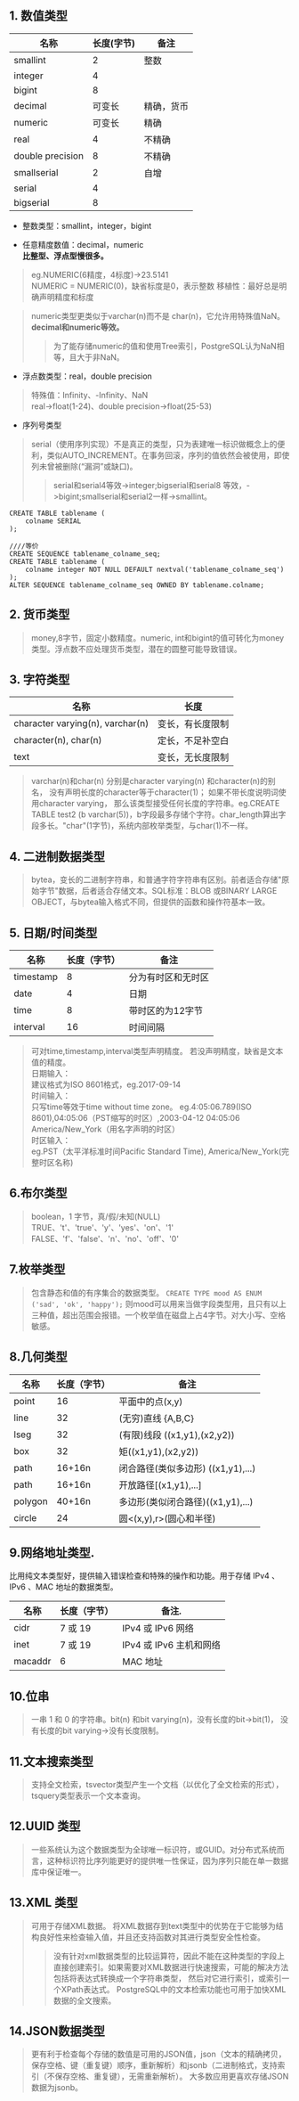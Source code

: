 ## 1. 数值类型
名称 | 长度(字节)|备注
---|---|---
smallint|	2|整数
integer|	4 
bigint|	8 
decimal|可变长|精确，货币
numeric|可变长|精确
real|4 |不精确
double precision|8 |不精确
smallserial|2|自增
serial|4
bigserial|8

- 整数类型：smallint，integer，bigint

- 任意精度数值：decimal，numeric  
**比整型、浮点型慢很多。**
>eg.NUMERIC(6精度，4标度)->23.5141  
NUMERIC = NUMERIC(0)，缺省标度是0，表示整数
移植性：最好总是明确声明精度和标度

>numeric类型更类似于varchar(n)而不是 char(n)，它允许用特殊值NaN。**decimal和numeric等效。**
>>为了能存储numeric的值和使用Tree索引，PostgreSQL认为NaN相等，且大于非NaN。

- 浮点数类型：real，double precision  
>特殊值：Infinity、-Infinity、NaN  
real->float(1-24)、double precision->float(25-53)  

- 序列号类型
>serial（使用序列实现）不是真正的类型，只为表建唯一标识做概念上的便利，类似AUTO_INCREMENT。在事务回滚，序列的值依然会被使用，即使列未曾被删除(“漏洞”或缺口)。
>>serial和serial4等效->integer;bigserial和serial8 等效，->bigint;smallserial和serial2一样->smallint。

```
CREATE TABLE tablename (
    colname SERIAL
);

////等价
CREATE SEQUENCE tablename_colname_seq;
CREATE TABLE tablename (
    colname integer NOT NULL DEFAULT nextval('tablename_colname_seq')
);
ALTER SEQUENCE tablename_colname_seq OWNED BY tablename.colname;
```
## 2. 货币类型
>money,8字节，固定小数精度。numeric, int和bigint的值可转化为money类型。浮点数不应处理货币类型，潜在的圆整可能导致错误。

## 3. 字符类型

名称 | 长度
---|---
character varying(n), varchar(n) |变长，有长度限制 
character(n), char(n) | 定长，不足补空白 
text|变长，无长度限制

>varchar(n)和char(n) 分别是character varying(n) 和character(n)的别名， 没有声明长度的character等于character(1)； 如果不带长度说明词使用character varying， 那么该类型接受任何长度的字符串。eg.CREATE TABLE test2 (b varchar(5))，b字段最多存储个字符。char_length算出字段多长。"char"(1字节)，系统内部枚举类型，与char(1)不一样。

## 4. 二进制数据类型
>bytea，变长的二进制字符串，和普通字符字符串有区别。前者适合存储"原始字节"数据，后者适合存储文本。SQL标准：BLOB 或BINARY LARGE OBJECT，与bytea输入格式不同，但提供的函数和操作符基本一致。
## 5. 日期/时间类型

名称 | 长度（字节）|备注   
---|---|--
timestamp |8 |分为有时区和无时区
date |4 |日期
time |8 |带时区的为12字节
interval |16 |时间间隔
>可对time,timestamp,interval类型声明精度。 若没声明精度，缺省是文本值的精度。  
日期输入：  
建议格式为ISO 8601格式，eg.2017-09-14  
时间输入：  
只写time等效于time without time zone。
eg.4:05:06.789(ISO 8601),04:05:06（PST缩写的时区）,2003-04-12 04:05:06 America/New_York（用名字声明的时区）    
时区输入：  
eg.PST（太平洋标准时间Pacific Standard Time),
America/New_York(完整时区名称)

## 6.布尔类型
>boolean，1 字节，真/假/未知(NULL)
TRUE、't'、'true'、'y'、'yes'、'on'、'1'
FALSE、'f'、'false'、'n'、'no'、'off'、'0'
## 7.枚举类型
>包含静态和值的有序集合的数据类型。
`CREATE TYPE mood AS ENUM ('sad', 'ok', 'happy');`
则mood可以用来当做字段类型用，且只有以上三种值，超出范围会报错。一个枚举值在磁盘上占4字节。对大小写、空格敏感。
## 8.几何类型
名称 | 长度（字节）|备注 
---|---|---
point|16 |平面中的点(x,y)
line|32 |(无穷)直线	{A,B,C}
lseg|32 |(有限)线段	((x1,y1),(x2,y2))
box	|32 |矩((x1,y1),(x2,y2))
path|16+16n |闭合路径(类似多边形)	((x1,y1),...)
path|16+16n |开放路径[(x1,y1),...]
polygon|40+16n |多边形(类似闭合路径)((x1,y1),...)
circle|24|圆<(x,y),r>(圆心和半径)
## 9.网络地址类型. 
比用纯文本类型好，提供输入错误检查和特殊的操作和功能。用于存储 IPv4 、IPv6 、MAC 地址的数据类型。

名称 | 长度（字节）|备注. 
---|---|--- 
cidr|7 或 19 |IPv4 或 IPv6 网络
inet|7 或 19 |IPv4 或 IPv6 主机和网络
macaddr|6 |MAC 地址
## 10.位串
>一串 1 和 0 的字符串。bit(n) 和bit varying(n)，没有长度的bit->bit(1)， 没有长度的bit varying->没有长度限制。
## 11.文本搜索类型
>支持全文检索，tsvector类型产生一个文档（以优化了全文检索的形式）， tsquery类型表示一个文本查询。
## 12.UUID 类型
>一些系统认为这个数据类型为全球唯一标识符，或GUID。对分布式系统而言，这种标识符比序列能更好的提供唯一性保证，因为序列只能在单一数据库中保证唯一。
## 13.XML 类型
>可用于存储XML数据。 将XML数据存到text类型中的优势在于它能够为结构良好性来检查输入值，并且还支持函数对其进行类型安全性检查。
>>没有针对xml数据类型的比较运算符，因此不能在这种类型的字段上直接创建索引。如果需要对XML数据进行快速搜索，可能的解决方法包括将表达式转换成一个字符串类型， 然后对它进行索引，或索引一个XPath表达式。
PostgreSQL中的文本检索功能也可用于加快XML数据的全文搜索。
## 14.JSON数据类型
>更有利于检查每个存储的数值是可用的JSON值，json（文本的精确拷贝，保存空格、键（重复键）顺序，重新解析）和jsonb（二进制格式，支持索引（不保存空格、重复键），无需重新解析）。
大多数应用更喜欢存储JSON数据为jsonb。

